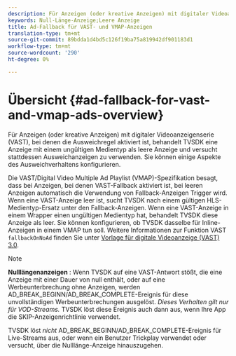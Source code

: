 ```yaml
---
description: Für Anzeigen (oder kreative Anzeigen) mit digitaler Videoanzeigenserie (VAST), bei denen die Ausweichregel aktiviert ist, behandelt TVSDK eine Anzeige mit einem ungültigen Medientyp als leere Anzeige und versucht stattdessen Ausweichanzeigen zu verwenden. Sie können einige Aspekte des Ausweichverhaltens konfigurieren.
keywords: Null-Länge-Anzeige;Leere Anzeige
title: Ad-Fallback für VAST- und VMAP-Anzeigen
translation-type: tm+mt
source-git-commit: 89bdda1d4bd5c126f19ba75a819942df901183d1
workflow-type: tm+mt
source-wordcount: '290'
ht-degree: 0%

---
```



# Übersicht {#ad-fallback-for-vast-and-vmap-ads-overview}

Für Anzeigen (oder kreative Anzeigen) mit digitaler Videoanzeigenserie (VAST), bei denen die Ausweichregel aktiviert ist, behandelt TVSDK eine Anzeige mit einem ungültigen Medientyp als leere Anzeige und versucht stattdessen Ausweichanzeigen zu verwenden. Sie können einige Aspekte des Ausweichverhaltens konfigurieren.

Die VAST/Digital Video Multiple Ad Playlist (VMAP)-Spezifikation besagt, dass bei Anzeigen, bei denen VAST-Fallback aktiviert ist, bei leeren Anzeigen automatisch die Verwendung von Fallback-Anzeigen Trigger wird. Wenn eine VAST-Anzeige leer ist, sucht TVSDK nach einem gültigen HLS-Medientyp-Ersatz unter den Fallback-Anzeigen. Wenn eine VAST-Anzeige in einem Wrapper einen ungültigen Medientyp hat, behandelt TVSDK diese Anzeige als leer. Sie können konfigurieren, ob TVSDK dasselbe für Inline-Anzeigen in einem VMAP tun soll. Weitere Informationen zur Funktion VAST `fallbackOnNoAd` finden Sie unter [Vorlage für digitale Videoanzeige (VAST) 3.0](https://www.iab.net/guidelines/508676/digitalvideo/vsuite/vast).

>[!NOTE]
>
>**Nulllängenanzeigen** : Wenn TVSDK auf eine VAST-Antwort stößt, die eine Anzeige mit einer Dauer von null enthält, oder auf eine Werbeunterbrechung ohne Anzeigen, werden AD_BREAK_BEGINN/AD_BREAK_COMPLETE-Ereignis für diese unvollständigen Werbeunterbrechungen ausgelöst. *Dieses Verhalten gilt nur für VOD-Streams.* TVSDK löst diese Ereignis auch dann aus, wenn Ihre App die SKIP-Anzeigenrichtlinie verwendet.
>
>TVSDK löst *nicht* AD_BREAK_BEGINN/AD_BREAK_COMPLETE-Ereignis für Live-Streams aus, oder wenn ein Benutzer Trickplay verwendet oder versucht, über die Nulllänge-Anzeige hinauszugehen.

